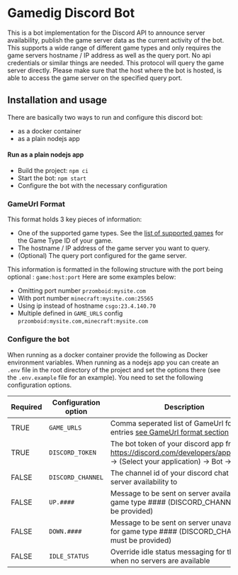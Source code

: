 # Gamedig Discord Bot
This is a bot implementation for the Discord API to announce server availability, publish the game server data as the current activity of the bot.
This supports a wide range of different game types and only requires the game servers hostname / IP address as well as the query port. No api credentials or similar things are needed.
This protocol will query the game server directly. Please make sure that the host where the bot is hosted, is able to access the game server on the specified query port.


## Installation and usage

There are basically two ways to run and configure this discord bot:

* as a docker container
* as a plain nodejs app


#### Run as a plain nodejs app

* Build the project: `npm ci`
* Start the bot: `npm start`
* Configure the bot with the necessary configuration


### GameUrl Format

This format holds 3 key pieces of information:
- One of the supported game types. See the [list of supported games](https://www.npmjs.com/package/gamedig#user-content-games-list) for the Game Type ID of your game.
- The hostname / IP address of the game server you want to query.
- (Optional) The query port configured for the game server.

This information is formatted in the following structure with the port being optional : `game:host:port`
Here are some examples below:
- Omitting port number `przomboid:mysite.com`
- With port number `minecraft:mysite.com:25565`
- Using ip instead of hostname `csgo:23.4.140.70`
- Multiple defined in `GAME_URLS` config `przomboid:mysite.com,minecraft:mysite.com`

### Configure the bot

When running as a docker container provide the following as Docker environment variables.
When running as a nodejs app you can create an `.env` file in the root directory of the project and set the options there (see the `.env.example` file for an example). 
You need to set the following configuration options.

| Required | Configuration option    | Description | Value  |
| -------- | ----------------------- | ----------- | ------ |
| TRUE     | `GAME_URLS`             | Comma seperated list of GameUrl format entries [see GameUrl format section](#gameurl-format) | `string` |
| TRUE     | `DISCORD_TOKEN`         | The bot token of your discord app from https://discord.com/developers/applications -> (Select your application) -> Bot -> Token | `string` |
| FALSE    | `DISCORD_CHANNEL`       | The channel id of your discord chat to send server availability to | `string` |
| FALSE    | `UP.####`               | Message to be sent on server available for game type #### (DISCORD_CHANNEL must be provided) | `string` |
| FALSE    | `DOWN.####`             | Message to be sent on server unavailable for game type #### (DISCORD_CHANNEL must be provided) | `string` |
| FALSE    | `IDLE_STATUS`           | Override idle status messaging for the bot when no servers are available | `string` |
